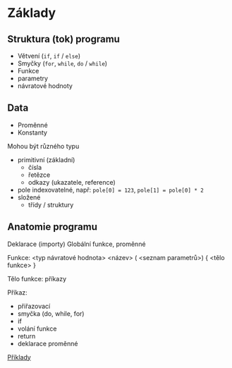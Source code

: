 Základy
=======



Struktura (tok) programu
------------------------

- Větvení (`if`, `if` / `else`)
- Smyčky (`for`, `while`, `do` / `while`)
- Funkce
 - parametry
 - návratové hodnoty

Data
----

- Proměnné
- Konstanty

Mohou být různého typu

- primitivní (základní)
  - čísla
  - řetězce
  - odkazy (ukazatele, reference)
- pole
  indexovatelné, např: `pole[0] = 123`, `pole[1] = pole[0] * 2`
- složené
  - třídy / struktury


 Anatomie programu
 -----------------
 
 Deklarace (importy)
 Globální funkce, proměnné
 
 Funkce: <typ návratové hodnota> <název> ( <seznam parametrů>) {
   <tělo funkce>
 }  

Tělo funkce: příkazy

Příkaz:
- přiřazovací
- smyčka (do, while, for)
- if
- volání funkce
- return
- deklarace proměnné

[Příklady](c-examples.html)
